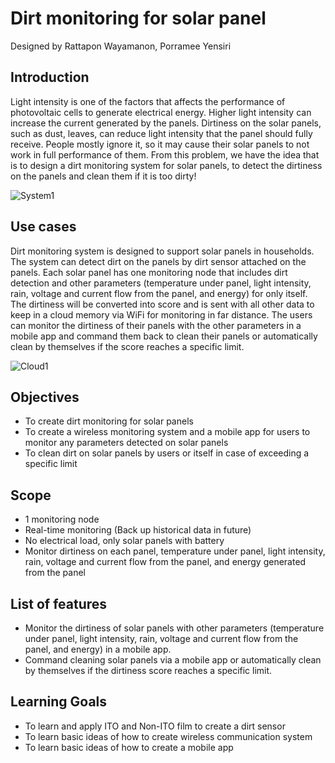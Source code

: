 # Dirt monitoring for solar panel
Designed by Rattapon Wayamanon, Porramee Yensiri

## Introduction
Light intensity is one of the factors that affects the performance of photovoltaic cells to generate electrical energy. Higher light intensity can increase the current generated by the panels. Dirtiness on the solar panels, such as dust, leaves, can reduce light intensity that the panel should fully receive. People mostly ignore it, so it may cause their solar panels to not work in full performance of them. From this problem, we have the idea that is to design a dirt monitoring system for solar panels, to detect the dirtiness on the panels and clean them if it is too dirty!

![System1](https://github.com/user-attachments/assets/8dd71eba-095b-4573-9a85-908b81ce0c87)

## Use cases
Dirt monitoring system is designed to support solar panels in households. The system can detect dirt on the panels by dirt sensor attached on the panels. Each solar panel has one monitoring node that includes dirt detection and other parameters (temperature under panel, light intensity, rain, voltage and current flow from the panel, and energy) for only itself.  The dirtiness will be converted into score and is sent with all other data to keep in a cloud memory via WiFi for monitoring in far distance. The users can monitor the dirtiness of their panels with the other parameters in a mobile app and command them back to clean their panels or automatically clean by themselves if the score reaches a specific limit.

![Cloud1](https://github.com/user-attachments/assets/e38bd84c-d3c6-471f-8ea6-c2d185f57cca)

## Objectives
+	To create dirt monitoring for solar panels
+	To create a wireless monitoring system and a mobile app for users to monitor any parameters detected on solar panels
+	To clean dirt on solar panels by users or itself in case of exceeding a specific limit

## Scope
+	1 monitoring node
+	Real-time monitoring (Back up historical data in future)
+	No electrical load, only solar panels with battery
+	Monitor dirtiness on each panel, temperature under panel, light intensity, rain, voltage and current flow from the panel, and energy generated from the panel

## List of features
+	Monitor the dirtiness of solar panels with other parameters (temperature under panel, light intensity, rain, voltage and current flow from the panel, and energy) in a mobile app.
+	Command cleaning solar panels via a mobile app or automatically clean by themselves if the dirtiness score reaches a specific limit.

## Learning Goals
+	To learn and apply ITO and Non-ITO film to create a dirt sensor
+	To learn basic ideas of how to create wireless communication system
+	To learn basic ideas of how to create a mobile app

